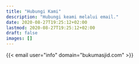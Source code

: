 ```yaml
---
title: "Hubungi Kami"
description: "Hubungi keami melalui email."
date: 2020-08-27T19:25:12+02:00
lastmod: 2020-08-27T19:25:12+02:00
draft: false
images: []
---
```


{{< email user="info" domain="bukumasjid.com" >}}
